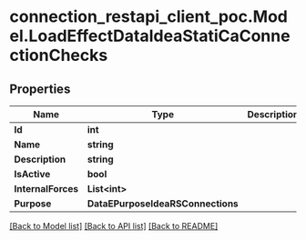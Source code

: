 # connection_restapi_client_poc.Model.LoadEffectDataIdeaStatiCaConnectionChecks

## Properties

Name | Type | Description | Notes
------------ | ------------- | ------------- | -------------
**Id** | **int** |  | [optional] 
**Name** | **string** |  | [optional] 
**Description** | **string** |  | [optional] 
**IsActive** | **bool** |  | [optional] 
**InternalForces** | **List&lt;int&gt;** |  | [optional] 
**Purpose** | **DataEPurposeIdeaRSConnections** |  | [optional] 

[[Back to Model list]](../README.md#documentation-for-models) [[Back to API list]](../README.md#documentation-for-api-endpoints) [[Back to README]](../README.md)

